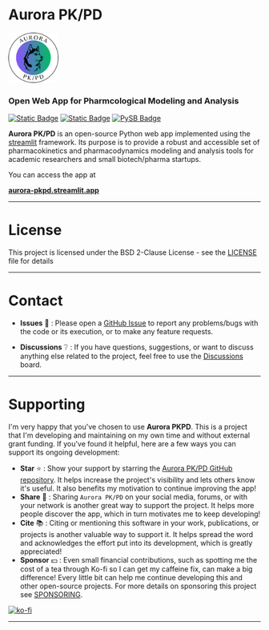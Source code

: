 # Aurora PK/PD 

<img src="assets/aurora-pkpd-logo-2.png" alt="Aurora PK/PD Logo" width="100"/>

### Open Web App for Pharmcological Modeling and Analysis

[![Static Badge](https://img.shields.io/badge/streamlit-1.36.0-red?logo=streamlit)](https://streamlit.io/)
[![Static Badge](https://img.shields.io/badge/Community_Cloud-Web_App-green?logo=streamlit)](https://aurora-pkpd.streamlit.app/)
[![PySB Badge](https://img.shields.io/badge/PySB-1.16.0-teal)](https://pysb.org/)



**Aurora PK/PD** is an open-source Python web app implemented using 
the [streamlit](https://streamlit.io/) framework. Its purpose is to provide a robust and accessible set of pharmacokinetics and pharmacodynamics modeling and analysis tools for academic researchers and small biotech/pharma startups. 

You can access the app at 

**[aurora-pkpd.streamlit.app](https://aurora-pkpd.streamlit.app/)**

------

# License

This project is licensed under the BSD 2-Clause License - see the [LICENSE](LICENSE) file for details

------

# Contact

 * **Issues** :bug: : Please open a [GitHub Issue](https://github.com/Borealis-BioModeling/aurora-pkpd/issues) to report any problems/bugs with the code or its execution, or to make any feature requests.

 * **Discussions** :grey_question: : If you have questions, suggestions, or want to discuss anything else related to the project, feel free to use the [Discussions](https://github.com/Borealis-BioModeling/aurora-pkpd/discussions) board.

------

# Supporting

I'm very happy that you've chosen to use __Aurora PKPD__. This is a project that I'm developing and maintaining on my own time and without external grant funding. If you've found it helpful, here are a few ways you can support its ongoing development:

* **Star** :star: : Show your support by starring the [Aurora PK/PD GitHub repository](https://github.com/Borealis-BioModeling/aurora-pkpd). It helps increase the project's visibility and lets others know it's useful. It also benefits my motivation to continue improving the app!
* **Share** :mega: : Sharing `Aurora PK/PD` on your social media, forums, or with your network is another great way to support the project. It helps more people discover the app, which in turn motivates me to keep developing!
* **Cite** :books: : Citing or mentioning this software in your work, publications, or projects is another valuable way to support it. It helps spread the word and acknowledges the effort put into its development, which is greatly appreciated!
* **Sponsor** :dollar: : Even small financial contributions, such as spotting me the cost of a tea through Ko-fi so I can get my caffeine fix, can make a big difference! Every little bit can help me continue developing this and other open-source projects. For more details on sponsoring this project see [SPONSORING](SPONSORING.md).

[![ko-fi](https://ko-fi.com/img/githubbutton_sm.svg)](https://ko-fi.com/J3J4ZUCVU)

-----
